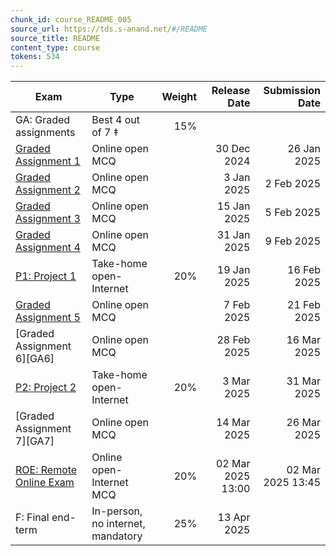 ```yaml
---
chunk_id: course_README_005
source_url: https://tds.s-anand.net/#/README
source_title: README
content_type: course
tokens: 534
---
```


| Exam | Type | Weight | Release Date | Submission Date |
| -------------------------------------------------------------------------- | --------------------------------- | -----: | ----------------: | ----------------: |
| GA: Graded assignments | Best 4 out of 7 ‡ | 15% | | |
| [Graded Assignment 1](https://exam.sanand.workers.dev/tds-2025-01-ga1) | Online open MCQ | | 30 Dec 2024 | 26 Jan 2025 |
| [Graded Assignment 2](https://exam.sanand.workers.dev/tds-2025-01-ga2) | Online open MCQ | | 3 Jan 2025 | 2 Feb 2025 |
| [Graded Assignment 3](https://exam.sanand.workers.dev/tds-2025-01-ga3) | Online open MCQ | | 15 Jan 2025 | 5 Feb 2025 |
| [Graded Assignment 4](https://exam.sanand.workers.dev/tds-2025-01-ga4) | Online open MCQ | | 31 Jan 2025 | 9 Feb 2025 |
| [P1: Project 1](project-1.md) | Take-home open-Internet | 20% | 19 Jan 2025 | 16 Feb 2025 |
| [Graded Assignment 5](https://exam.sanand.workers.dev/tds-2025-01-ga5) | Online open MCQ | | 7 Feb 2025 | 21 Feb 2025 |
| [Graded Assignment 6][GA6] | Online open MCQ | | 28 Feb 2025 | 16 Mar 2025 |
| [P2: Project 2](project-2.md) | Take-home open-Internet | 20% | 3 Mar 2025 | 31 Mar 2025 |
| [Graded Assignment 7][GA7] | Online open MCQ | | 14 Mar 2025 | 26 Mar 2025 |
| [ROE: Remote Online Exam](https://exam.sanand.workers.dev/tds-2025-01-roe) | Online open-Internet MCQ | 20% | 02 Mar 2025 13:00 | 02 Mar 2025 13:45 |
| F: Final end-term | In-person, no internet, mandatory | 25% | 13 Apr 2025 | |
